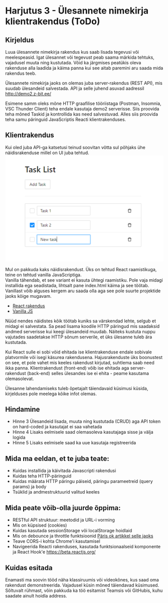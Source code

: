 # Harjutus 3 - Ülesannete nimekirja klientrakendus (ToDo)

## Kirjeldus
Luua ülesannete nimekirja rakendus kus saab lisada tegevusi või meelespeasid. Igat ülesannet või tegevust peab saama märkida tehtuks, vajadusel muuta ning kustutada.
Võid ka järgmises peatükis oleva rakenduse alla laadida ja käima panna kui see aitab paremini aru saada mida rakendus teeb.

Ülesannete nimekirja jaoks on olemas juba server-rakendus (REST API), mis suudab ülesandeid salvestada.
API ja selle juhend asuvad aadressil http://demo2.z-bit.ee/

Esimene samm oleks mõne HTTP graafilise tööriistaga (Postman, Insomnia, VSC Thunder Client) teha endale kasutaja demo2 serverisse.
Siis proovida teha mõned Taskid ja kontrollida kas need salvestuvad. Alles siis proovida teha samu päringuid JavaScriptis Reacti klientrakenduses.

## Klientrakendus
Kui oled juba API-ga katsetusi teinud soovitan võtta sul põhjaks ühe näidisrakenduse millel on UI juba tehtud.
![Pilt näidisrakendusest](todoapp.png)

Mul on pakkuda kaks näidisrakendust. Üks on tehtud React raamistikuga, teine on tehtud vanilla JavaScriptiga.  
Vanilla tähendab, et see variant ei kasuta ühtegi raamistiku. Pole vaja midagi installida ega seadistada, lihtsalt pane index.html käima ja see töötab.
Vanillast võib alguses kergem aru saada olla aga see pole suurte projektide jaoks kõige mugavam.

- [React rakendus](https://github.com/timotr/harjutused/tree/main/hajusrakendused/todo-frontend-react)
- [Vanilla JS](https://github.com/timotr/harjutused/tree/main/hajusrakendused/todo-frontend-vanilla)

Nüüd nendes näidistes kõik töötab kuniks sa värskendad lehte, selgub et midagi ei salvestata.
Sa pead lisama koodile HTTP päringud mis saadaksid andmed serverisse kui keegi ülesandeid muudab.
Näiteks kustuta nuppu vajutades saadetakse HTTP sõnum serverile, et üks ülesanne tuleb ära kustutada.

Kui React sulle ei sobi võid ehitada ise klientrakenduse endale sobivale platvormile või isegi käsurea rakendusena.
Hajusrakenduste üks boonustest on see, et pole vahet mis keeles rakendust kirjutad, suhtlema saab need ikka panna.
Klientrakendust (front-end) võib ise ehitada aga server-rakendust (back-end) selles ülesandes ise ei ehita - peame kasutama olemasolevat.

Ülesanne lahendamiseks tuleb õpetajalt täiendavaid küsimusi küsida, kirjelduses pole meelega kõike infot olemas.

## Hindamine
- Hinne 3 Ülesandeid lisada, muuta ning kustutada (CRUD) aga API token on hard-coded ja kasutajat ei saa vahetada
- Hinne 4 Lisaks eelmisele saad olemasoleva kasutajaga sisse ja välja logida
- Hinne 5 Lisaks eelmisele saad ka uue kasutaja registreerida

## Mida ma eeldan, et te juba teate:
- Kuidas installida ja käivitada Javascripti rakendusi
- Kuidas teha HTTP-päringuid
- Kuidas määrata HTTP päringu päiseid, päringu parameetreid (query params) ja body
- Tsüklid ja andmestruktuurid valitud keeles

## Mida peate võib-olla juurde õppima:
- RESTful API struktuur: meetodid ja URL-i vorming
- Mis on küpsised (cookies)
- Kuidas kasutada sessionStorage või localStorage hoidlaid
- Mis on debounce ja throttle funktsioonid [Päris ok artikkel selle jaoks](https://blog.logrocket.com/how-and-when-to-debounce-or-throttle-in-react/)
- Teave CORS-i kohta Chrome'i kasutamisel
- Navigeerida Reacti rakenduses, kasutada funktsionaalseid komponente ja React Hook'e https://beta.reactjs.org/

## Kuidas esitada
Enamasti ma soovin tööd näha klassiruumis või videokõnes, kus saad oma rakendust demonstreerida. Vajadusel küsin mõned täiendavad küsimused. Sõltuvalt rühmast, võin pakkuda ka töö esitamist Teamsis või GitHubis, kuhu saadate ainult hoidla address.
